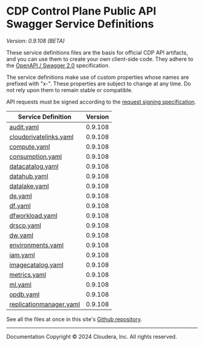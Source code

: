 # CDP Control Plane Public API Swagger Service Definitions

*Version: 0.9.108 (BETA)*

These service definitions files are the basis for official CDP API artifacts,
and you can use them to create your own client-side code. They adhere to the
[OpenAPI / Swagger 2.0](https://swagger.io/specification/v2/) specification.

The service definitions make use of custom properties whose names are prefixed
with "x-". These properties are subject to change at any time. Do not rely upon
them to remain stable or compatible.

API requests must be signed according to the
[request signing specification](request_signing.md).

| Service Definition | Version |
| --- | --- |
| [audit.yaml](./audit.yaml) | 0.9.108 |
| [cloudprivatelinks.yaml](./cloudprivatelinks.yaml) | 0.9.108 |
| [compute.yaml](./compute.yaml) | 0.9.108 |
| [consumption.yaml](./consumption.yaml) | 0.9.108 |
| [datacatalog.yaml](./datacatalog.yaml) | 0.9.108 |
| [datahub.yaml](./datahub.yaml) | 0.9.108 |
| [datalake.yaml](./datalake.yaml) | 0.9.108 |
| [de.yaml](./de.yaml) | 0.9.108 |
| [df.yaml](./df.yaml) | 0.9.108 |
| [dfworkload.yaml](./dfworkload.yaml) | 0.9.108 |
| [drscp.yaml](./drscp.yaml) | 0.9.108 |
| [dw.yaml](./dw.yaml) | 0.9.108 |
| [environments.yaml](./environments.yaml) | 0.9.108 |
| [iam.yaml](./iam.yaml) | 0.9.108 |
| [imagecatalog.yaml](./imagecatalog.yaml) | 0.9.108 |
| [metrics.yaml](./metrics.yaml) | 0.9.108 |
| [ml.yaml](./ml.yaml) | 0.9.108 |
| [opdb.yaml](./opdb.yaml) | 0.9.108 |
| [replicationmanager.yaml](./replicationmanager.yaml) | 0.9.108 |

See all the files at once in this site's
[Github repository](https://github.com/cloudera/cdp-dev-docs/tree/master/api-docs/swagger).

----

Documentation Copyright © 2024 Cloudera, Inc. All rights reserved.

